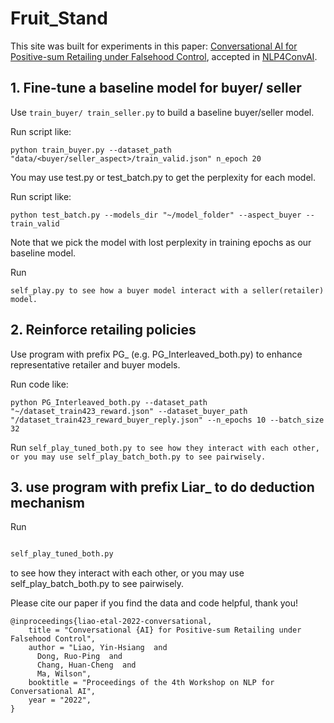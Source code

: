 # Fruit_Stand

This site was built for experiments in this paper: [Conversational AI for Positive-sum Retailing under Falsehood Control](https://aclanthology.org/2022.nlp4convai-1.3/), accepted in [NLP4ConvAI](https://sites.google.com/view/4thnlp4convai).

## 1. Fine-tune a baseline model for buyer/ seller
Use ```train_buyer/ train_seller.py``` to build a baseline buyer/seller model.

Run script like: 
```
python train_buyer.py --dataset_path "data/<buyer/seller_aspect>/train_valid.json" n_epoch 20
```

You may use test.py or test_batch.py to get the perplexity for each model.

Run script like: 
```
python test_batch.py --models_dir "~/model_folder" --aspect_buyer --train_valid
```
Note that we pick the model with lost perplexity in training epochs as our baseline model.

Run 
```
self_play.py to see how a buyer model interact with a seller(retailer) model.
```


## 2. Reinforce retailing policies
Use program with prefix PG_ (e.g. PG_Interleaved_both.py) to enhance representative retailer and buyer models.

Run code like: 
```
python PG_Interleaved_both.py --dataset_path "~/dataset_train423_reward.json" --dataset_buyer_path "/dataset_train423_reward_buyer_reply.json" --n_epochs 10 --batch_size 32
```

Run 
```self_play_tuned_both.py to see how they interact with each other, or you may use self_play_batch_both.py to see pairwisely.```

## 3. use program with prefix Liar_ to do deduction mechanism

Run 
```Liar_PG_Interleaved_both.py

self_play_tuned_both.py 
```
to see how they interact with each other, or you may use self_play_batch_both.py to see pairwisely.




Please cite our paper if you find the data and code helpful, thank you!
```
@inproceedings{liao-etal-2022-conversational,
    title = "Conversational {AI} for Positive-sum Retailing under Falsehood Control",
    author = "Liao, Yin-Hsiang  and
      Dong, Ruo-Ping  and
      Chang, Huan-Cheng  and
      Ma, Wilson",
    booktitle = "Proceedings of the 4th Workshop on NLP for Conversational AI",
    year = "2022",
}
```
